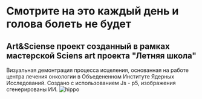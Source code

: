 # Смотрите на это каждый день и голова болеть не будет
## Art&Sciense проект созданный в рамках мастерской Sciens art проекта "Летняя школа"

Визуальная демонтрация процесса исцеления, основанная на работе центра лечения онкологии в Объедененном Институте Ядерных Исследований.
Создано с использованием Js - p5, изображения сгенерированы ИИ.
![hippo](https://media2.giphy.com/media/v1.Y2lkPTc5MGI3NjExOGdtaHB4Yjk2N3o2MDNsa3Zzemp5MXdxd3ByamVucmVzdm1weXdibCZlcD12MV9pbnRlcm5hbF9naWZfYnlfaWQmY3Q9Zw/Q7hiIHVTuZaRrXqMQ9/giphy.gif)
